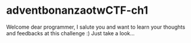 # adventbonanzaotwCTF-ch1
Welcome dear programmer, I salute you and want to learn your thoughts and feedbacks at this challenge :) Just take a look...
